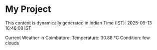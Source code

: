 # My Project

This content is dynamically generated in Indian Time (IST): 2025-09-13 16:46:08 IST


Current Weather in Coimbatore:
Temperature: 30.88 °C
Condition: few clouds
